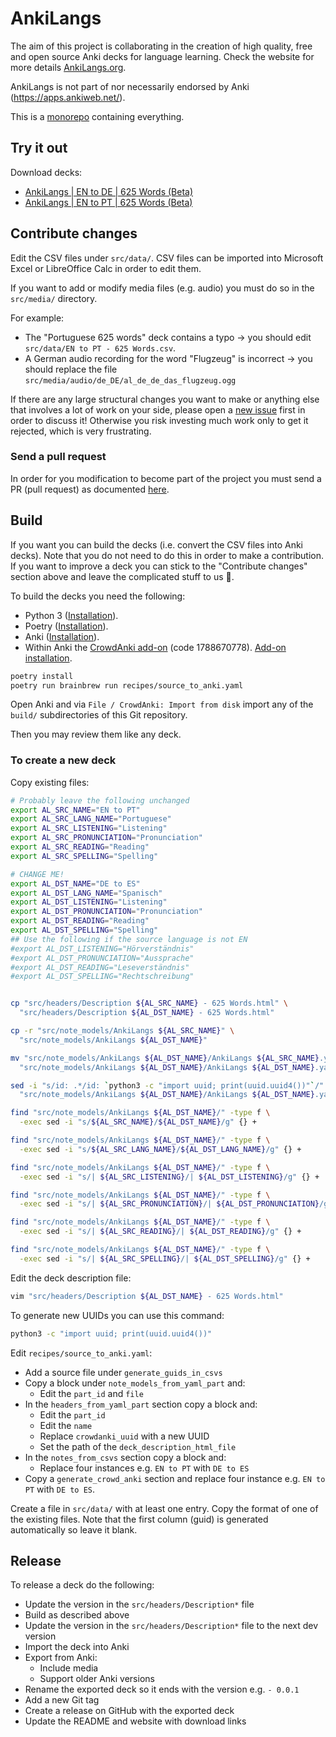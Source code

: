 # AnkiLangs

The aim of this project is collaborating in the creation of high quality, free
and open source Anki decks for language learning. Check the website for more
details [AnkiLangs.org](https://ankilangs.org).

AnkiLangs is not part of nor necessarily endorsed by Anki (https://apps.ankiweb.net/).

This is a [monorepo](https://en.wikipedia.org/wiki/Monorepo) containing everything.


## Try it out

Download decks:

* [AnkiLangs | EN to DE | 625 Words (Beta)](https://github.com/ankilangs/ankilangs/releases/download/EN_to_DE_625_Words%2F0.0.1-beta/AnkiLangs._.EN.to.DE._.625.Words.apkg)
* [AnkiLangs | EN to PT | 625 Words (Beta)](https://github.com/ankilangs/ankilangs/releases/download/EN_to_PT_625_Words%2F0.0.1-beta/AnkiLangs._.EN.to.PT._.625.Words.apkg)


## Contribute changes

Edit the CSV files under `src/data/`. CSV files can be imported into Microsoft Excel or LibreOffice
Calc in order to edit them.

If you want to add or modify media files (e.g. audio) you must do so in the `src/media/` directory.

For example:
* The "Portuguese 625 words" deck contains a typo → you should edit `src/data/EN to PT - 625 Words.csv`.
* A German audio recording for the word "Flugzeug" is incorrect → you should replace the file `src/media/audio/de_DE/al_de_de_das_flugzeug.ogg`

If there are any large structural changes you want to make or anything else that involves a lot of
work on your side, please open a [new issue](https://github.com/ankilangs/ankilangs/issues/new/choose)
first in order to discuss it! Otherwise you risk investing much work only to get it rejected, which
is very frustrating.


### Send a pull request

In order for you modification to become part of the project you must send a PR (pull request) as documented
[here](https://docs.github.com/en/pull-requests/collaborating-with-pull-requests/proposing-changes-to-your-work-with-pull-requests/creating-a-pull-request-from-a-fork).


## Build

If you want you can build the decks (i.e. convert the CSV files into Anki decks).
Note that you do not need to do this in order to make a contribution. If you want to improve a deck
you can stick to the "Contribute changes" section above and leave the complicated stuff to us 🙂.

To build the decks you need the following:

* Python 3 ([Installation](https://wiki.python.org/moin/BeginnersGuide/Download)).
* Poetry ([Installation](https://python-poetry.org/docs/#installation)).
* Anki ([Installation](https://apps.ankiweb.net/#download)).
* Within Anki the [CrowdAnki add-on](https://ankiweb.net/shared/info/1788670778) (code 1788670778).
  [Add-on installation](https://docs.ankiweb.net/addons.html).

```bash
poetry install
poetry run brainbrew run recipes/source_to_anki.yaml
```

Open Anki and via `File / CrowdAnki: Import from disk` import any of the `build/` subdirectories of this
Git repository.

Then you may review them like any deck.


### To create a new deck

Copy existing files:

```bash
# Probably leave the following unchanged
export AL_SRC_NAME="EN to PT"
export AL_SRC_LANG_NAME="Portuguese"
export AL_SRC_LISTENING="Listening"
export AL_SRC_PRONUNCIATION="Pronunciation"
export AL_SRC_READING="Reading"
export AL_SRC_SPELLING="Spelling"

# CHANGE ME!
export AL_DST_NAME="DE to ES"
export AL_DST_LANG_NAME="Spanisch"
export AL_DST_LISTENING="Listening"
export AL_DST_PRONUNCIATION="Pronunciation"
export AL_DST_READING="Reading"
export AL_DST_SPELLING="Spelling"
## Use the following if the source language is not EN
#export AL_DST_LISTENING="Hörverständnis"
#export AL_DST_PRONUNCIATION="Aussprache"
#export AL_DST_READING="Leseverständnis"
#export AL_DST_SPELLING="Rechtschreibung"


cp "src/headers/Description ${AL_SRC_NAME} - 625 Words.html" \
  "src/headers/Description ${AL_DST_NAME} - 625 Words.html"

cp -r "src/note_models/AnkiLangs ${AL_SRC_NAME}" \
  "src/note_models/AnkiLangs ${AL_DST_NAME}"

mv "src/note_models/AnkiLangs ${AL_DST_NAME}/AnkiLangs ${AL_SRC_NAME}.yaml" \
  "src/note_models/AnkiLangs ${AL_DST_NAME}/AnkiLangs ${AL_DST_NAME}.yaml"

sed -i "s/id: .*/id: `python3 -c "import uuid; print(uuid.uuid4())"`/" \
  "src/note_models/AnkiLangs ${AL_DST_NAME}/AnkiLangs ${AL_DST_NAME}.yaml"

find "src/note_models/AnkiLangs ${AL_DST_NAME}/" -type f \
  -exec sed -i "s/${AL_SRC_NAME}/${AL_DST_NAME}/g" {} +

find "src/note_models/AnkiLangs ${AL_DST_NAME}/" -type f \
  -exec sed -i "s/${AL_SRC_LANG_NAME}/${AL_DST_LANG_NAME}/g" {} +

find "src/note_models/AnkiLangs ${AL_DST_NAME}/" -type f \
  -exec sed -i "s/| ${AL_SRC_LISTENING}/| ${AL_DST_LISTENING}/g" {} +

find "src/note_models/AnkiLangs ${AL_DST_NAME}/" -type f \
  -exec sed -i "s/| ${AL_SRC_PRONUNCIATION}/| ${AL_DST_PRONUNCIATION}/g" {} +

find "src/note_models/AnkiLangs ${AL_DST_NAME}/" -type f \
  -exec sed -i "s/| ${AL_SRC_READING}/| ${AL_DST_READING}/g" {} +

find "src/note_models/AnkiLangs ${AL_DST_NAME}/" -type f \
  -exec sed -i "s/| ${AL_SRC_SPELLING}/| ${AL_DST_SPELLING}/g" {} +
```

Edit the deck description file:

```bash
vim "src/headers/Description ${AL_DST_NAME} - 625 Words.html"
```

To generate new UUIDs you can use this command:

```bash
python3 -c "import uuid; print(uuid.uuid4())"
```

Edit `recipes/source_to_anki.yaml`:
* Add a source file under `generate_guids_in_csvs`
* Copy a block under `note_models_from_yaml_part` and:
  * Edit the `part_id` and `file`
* In the `headers_from_yaml_part` section copy a block and:
  * Edit the `part_id`
  * Edit the `name`
  * Replace `crowdanki_uuid` with a new UUID
  * Set the path of the `deck_description_html_file`
* In the `notes_from_csvs` section copy a block and:
  * Replace four instances e.g. `EN to PT` with `DE to ES`
* Copy a `generate_crowd_anki` section and replace four instance e.g.
  `EN to PT` with `DE to ES`.

Create a file in `src/data/` with at least one entry. Copy the format of one of
the existing files. Note that the first column (guid) is generated
automatically so leave it blank.


## Release

To release a deck do the following:

* Update the version in the `src/headers/Description*` file
* Build as described above
* Update the version in the `src/headers/Description*` file to the next dev version
* Import the deck into Anki
* Export from Anki:
  * Include media
  * Support older Anki versions
* Rename the exported deck so it ends with the version e.g. `- 0.0.1`
* Add a new Git tag
* Create a release on GitHub with the exported deck
* Update the README and website with download links
